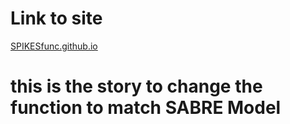 # Link to site
[SPIKESfunc.github.io](https://spikesfunc.github.io/)
# this is the story to change the function to match SABRE Model

